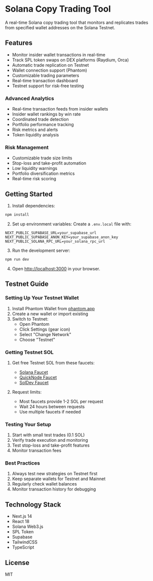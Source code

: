 # Solana Copy Trading Tool

A real-time Solana copy trading tool that monitors and replicates trades from specified wallet addresses on the Solana Testnet.

## Features

- Monitor insider wallet transactions in real-time
- Track SPL token swaps on DEX platforms (Raydium, Orca)
- Automatic trade replication on Testnet
- Wallet connection support (Phantom)
- Customizable trading parameters
- Real-time transaction dashboard
- Testnet support for risk-free testing

### Advanced Analytics
- Real-time transaction feeds from insider wallets
- Insider wallet rankings by win rate
- Coordinated trade detection
- Portfolio performance tracking
- Risk metrics and alerts
- Token liquidity analysis

### Risk Management
- Customizable trade size limits
- Stop-loss and take-profit automation
- Low liquidity warnings
- Portfolio diversification metrics
- Real-time risk scoring

## Getting Started

1. Install dependencies:
```bash
npm install
```

2. Set up environment variables:
Create a `.env.local` file with:
```
NEXT_PUBLIC_SUPABASE_URL=your_supabase_url
NEXT_PUBLIC_SUPABASE_ANON_KEY=your_supabase_anon_key
NEXT_PUBLIC_SOLANA_RPC_URL=your_solana_rpc_url
```

3. Run the development server:
```bash
npm run dev
```

4. Open [http://localhost:3000](http://localhost:3000) in your browser.

## Testnet Guide

### Setting Up Your Testnet Wallet

1. Install Phantom Wallet from [phantom.app](https://phantom.app)
2. Create a new wallet or import existing
3. Switch to Testnet:
   - Open Phantom
   - Click Settings (gear icon)
   - Select "Change Network"
   - Choose "Testnet"

### Getting Testnet SOL

1. Get free Testnet SOL from these faucets:
   - [Solana Faucet](https://solfaucet.com)
   - [QuickNode Faucet](https://quicknode.com/faucet/sol)
   - [SolDev Faucet](https://sol-faucet.project-serum.com)

2. Request limits:
   - Most faucets provide 1-2 SOL per request
   - Wait 24 hours between requests
   - Use multiple faucets if needed

### Testing Your Setup

1. Start with small test trades (0.1 SOL)
2. Verify trade execution and monitoring
3. Test stop-loss and take-profit features
4. Monitor transaction fees

### Best Practices

1. Always test new strategies on Testnet first
2. Keep separate wallets for Testnet and Mainnet
3. Regularly check wallet balances
4. Monitor transaction history for debugging

## Technology Stack

- Next.js 14
- React 18
- Solana Web3.js
- SPL Token
- Supabase
- TailwindCSS
- TypeScript

## License

MIT
